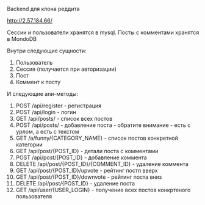 Backend для клона реддита

http://2.57.184.66/

Сессии и пользователи хранятся в mysql.
Посты с комментами хранятся в MondoDB

Внутри следующие сущности:
1) Пользователь
2) Сессия (получается при авторизации)
3) Пост
4) Коммент к посту

И следующие апи-методы:
1) POST /api/register - регистрация
2) POST /api/login - логин
3) GET /api/posts/ - список всех постов
4) POST /api/posts/ - добавление поста - обратите внимание - есть с урлом, а есть с текстом
5) GET /a/funny/{CATEGORY_NAME} - список постов конкретной категории
6) GET /api/post/{POST_ID} - детали поста с комментами
7) POST /api/post/{POST_ID} - добавление коммента
8) DELETE /api/post/{POST_ID}/{COMMENT_ID} - удаление коммента
9) GET /api/post/{POST_ID}/upvote - рейтинг постп вверх
10) GET /api/post/{POST_ID}/downvote - рейтинг поста вниз
11) DELETE /api/post/{POST_ID} - удаление поста
12) GET /api/user/{USER_LOGIN} - получение всех постов конкртеного пользователя

